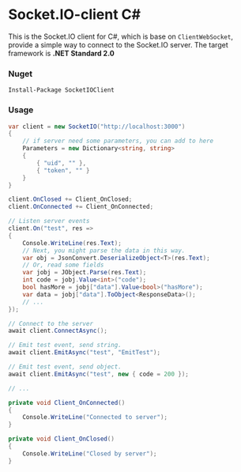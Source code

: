 # Socket.IO-client C#

This is the Socket.IO client for C#, which is base on `ClientWebSocket`, provide a simple way to connect to the Socket.IO server. The target framework is **.NET Standard 2.0**

### Nuget

```
Install-Package SocketIOClient
```

### Usage

```cs
var client = new SocketIO("http://localhost:3000")
{
    // if server need some parameters, you can add to here
    Parameters = new Dictionary<string, string>
    {
        { "uid", "" },
        { "token", "" }
    }
}

client.OnClosed += Client_OnClosed;
client.OnConnected += Client_OnConnected;

// Listen server events
client.On("test", res =>
{
    Console.WriteLine(res.Text);
    // Next, you might parse the data in this way.
    var obj = JsonConvert.DeserializeObject<T>(res.Text);
	// Or, read some fields
    var jobj = JObject.Parse(res.Text);
    int code = jobj.Value<int>("code");
    bool hasMore = jobj["data"].Value<bool>("hasMore");
    var data = jobj["data"].ToObject<ResponseData>();
    // ...
});

// Connect to the server
await client.ConnectAsync();

// Emit test event, send string.
await client.EmitAsync("test", "EmitTest");

// Emit test event, send object.
await client.EmitAsync("test", new { code = 200 });

// ...

private void Client_OnConnected()
{
    Console.WriteLine("Connected to server");
}

private void Client_OnClosed()
{
    Console.WriteLine("Closed by server");
}
```
